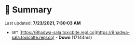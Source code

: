 # 📖 Summary
Last updated: **7/23/2021, 7:30:03 AM**

- `GET` [https://Bhadwa-sala.toxicblte.repl.co](https://Bhadwa-sala.toxicblte.repl.co) - **Down** (17144ms)
